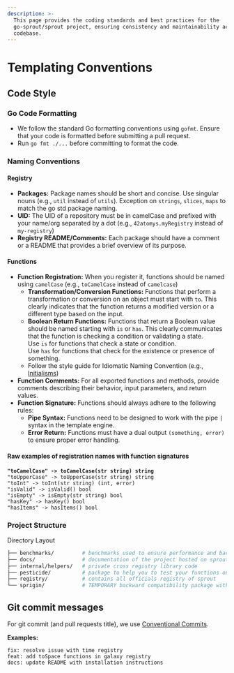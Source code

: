 ```yaml
---
description: >-
  This page provides the coding standards and best practices for the
  go-sprout/sprout project, ensuring consistency and maintainability across the
  codebase.
---
```


# Templating Conventions

## Code Style

### Go Code Formatting

* We follow the standard Go formatting conventions using `gofmt`. Ensure that your code is formatted before submitting a pull request.
* Run `go fmt ./...` before committing to format the code.

### Naming Conventions

#### Registry

* **Packages:** Package names should be short and concise. Use singular nouns (e.g., `util` instead of `utils`). Exception on `strings`, `slices`, `maps` to match the go std package naming.
* **UID:** The UID of a repository must be in camelCase and prefixed with your name/org separated by a dot (e.g., `42atomys.myRegistry` instead of `my-registry`)
* **Registry README/Comments:** Each package should have a comment or a README that provides a brief overview of its purpose.

#### Functions

* **Function Registration:** When you register it, functions should be named using `camelCase` (e.g., `toCamelCase` instead of `camelcase`)
  * **Transformation/Conversion Functions:** Functions that perform a transformation or conversion on an object must start with `to`. This clearly indicates that the function returns a modified version or a different type based on the input.
  * **Boolean Return Functions:** Functions that return a Boolean value should be named starting with `is` or `has`. This clearly communicates that the function is checking a condition or validating a state.\
    Use `is` for functions that check a state or condition.\
    Use `has` for functions that check for the existence or presence of something.
  * Follow the style guide for Idiomatic Naming Convention (e.g., [Initialisms](https://google.github.io/styleguide/go/decisions#initialisms))
* **Function Comments:** For all exported functions and methods, provide comments describing their behavior, input parameters, and return values.
* **Function Signature:** Functions should always adhere to the following rules:
  * **Pipe Syntax:** Functions need to be designed to work with the pipe `|` syntax in the template engine.
  * **Error Return:** Functions must have a dual output `(something, error)` to ensure proper error handling.

#### Raw examples of registration names with function signatures

<pre class="language-go"><code class="lang-go"><strong>"toCamelCase" -> toCamelCase(str string) string
</strong>"toUpperCase" -> toUpperCase(str string) string
"toInt" -> toInt(str string) (int, error)
"isValid" -> isValid() bool
"isEmpty" -> isEmpty(str string) bool
"hasKey" -> hasKey() bool
"hasItems" -> hasItems() bool
</code></pre>

### Project Structure

Directory Layout

```bash
├── benchmarks/         # benchmarks used to ensure performance and backward
├── docs/               # documentation of the project hosted on sprout.atom.codes
├── internal/helpers/   # private cross registry library code
├── pesticide/          # package to help you to test your functions on a template engine
├── registry/           # contains all officials registry of sprout
└── sprigin/            # TEMPORARY backward compatibility package with sprig
```

## Git commit messages

For git commit (and pull requests title), we use [Conventional Commits](https://www.conventionalcommits.org/en/v1.0.0/).

**Examples:**

```
fix: resolve issue with time registry
feat: add toSpace functions in galaxy registry
docs: update README with installation instructions
```
